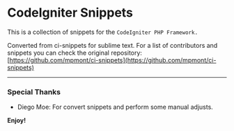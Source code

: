 # CodeIgniter Snippets

This is a collection of snippets for the `CodeIgniter PHP Framework.`

Converted from ci-snippets for sublime text. 
For a list of contributors and snippets you can check the original repository: 
[https://github.com/mpmont/ci-snippets](https://github.com/mpmont/ci-snippets)


-----------------------------------------------------------------------------------------------------------

### Special Thanks

* Diego Moe: For convert snippets and perform some manual adjusts.


**Enjoy!**